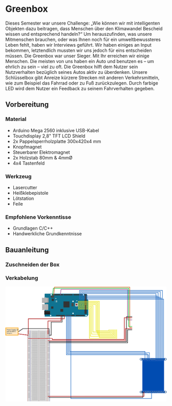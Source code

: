 # Greenbox

Dieses Semester war unsere Challenge: „Wie können wir mit intelligenten Objekten
dazu beitragen, dass Menschen über den Klimawandel Bescheid wissen und
entsprechend handeln?“ Um herauszufinden, was unsere Mitmenschen brauchen,
oder was Ihnen noch für ein umweltbewussteres Leben fehlt, haben wir Interviews
geführt. Wir haben einiges an Input bekommen, letztendlich mussten wir uns jedoch
für eins entscheiden müssen. Die Greenbox war unser Sieger. Mit Ihr erreichen wir
einige Menschen. Die meisten von uns haben ein Auto und benutzen es – um ehrlich
zu sein – viel zu oft.
Die Greenbox hilft dem Nutzer sein Nutzverhalten bezüglich seines Autos aktiv zu
überdenken. Unsere Schlüsselbox gibt Anreize kürzere Strecken mit anderen
Verkehrsmitteln, wie zum Beispiel das Fahrrad oder zu Fuß zurückzulegen. Durch
farbige LED wird dem Nutzer ein Feedback zu seinem Fahrverhalten gegeben.

## Vorbereitung

### Material

* Arduino Mega 2560 inklusive USB-Kabel
* Touchdisplay 2,8" TFT LCD Shield
* 2x Pappelsperrholzplatte 300x420x4 mm
* Knopfmagnet
* Steuerbarer Elektromagnet
* 2x Holzstab 80mm & 4mmØ
* 4x4 Tastenfeld

### Werkzeug
* Lasercutter
* Heißklebepistole
* Lötstation
* Feile

### Empfohlene Vorkenntisse
* Grundlagen C/C++
* Handwerkliche Grundkenntnisse

## Bauanleitung

### Zuschneiden der Box

### Verkabelung

![Schaltplan](./assets/images/sketch.svg)
